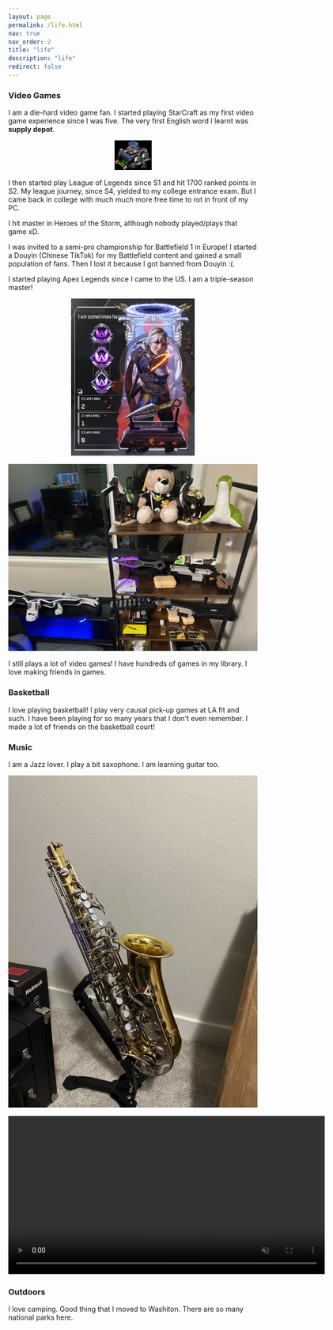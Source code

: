 ```yaml
---
layout: page
permalink: /life.html
nav: true
nav_order: 2
title: "life"
description: "life"
redirect: false
---
```


### Video Games

I am a die-hard video game fan. I started playing StarCraft as my first video game experience since I was five. The very first English word I learnt was **supply depot**.

<p align="center">
<img src="assets/img/SupplyDepot_SC1_Game1.webp" alt="A supply depot from StarCraft" width="75"/>
</p>

I then started play League of Legends since S1 and hit 1700 ranked points in S2. My league journey, since S4, yielded to my college entrance exam. But I came back in college with much much more free time to rot in front of my PC.

I hit master in Heroes of the Storm, although nobody played/plays that game xD.

I was invited to a semi-pro championship for Battlefield 1 in Europe! I started a Douyin \(Chinese TikTok\) for my Battlefield content and gained a small population of fans. Then I lost it because I got banned from Douyin :\(.

I started playing Apex Legends since I came to the US. I am a triple-season master!

<p align="center">
<img src="assets/img/apex.png" alt="[My banner!" width="250"/>
</p>

<p align="center">
<img src="assets/img/loot.jpg" alt="My R-99, PK, Wingy, and Heirlooms!" width="756"/>
</p>

I still plays a lot of video games! I have hundreds of games in my library. I love making friends in games.

### Basketball

I love playing basketball! I play very causal pick-up games at LA fit and such. I have been playing for so many years that I don't even remember. I made a lot of friends on the basketball court!

### Music

I am a Jazz lover. I play a bit saxophone. I am learning guitar too.

<p align="center">
<img src="assets/img/sax.jpg" alt="My sax" width="756"/>
</p>

<p align="center">
<video width="640" controls autoplay loop muted>
  <source src="assets/video/fromthestart.mp4" type="video/mp4">
  from the start.
</video>
</p>

### Outdoors

I love camping. Good thing that I moved to Washiton. There are so many national parks here.